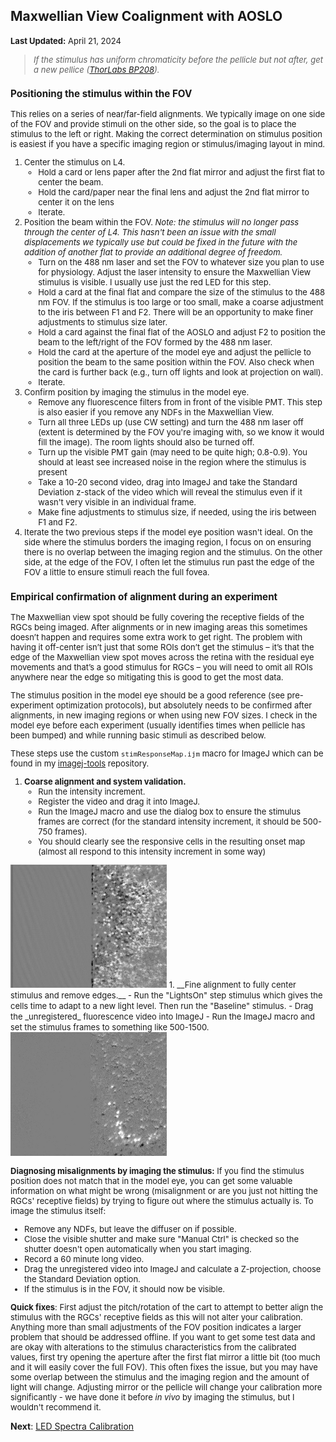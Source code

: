 ## Maxwellian View Coalignment with AOSLO

<font size="2"> __Last Updated:__ April 21, 2024


> _If the stimulus has uniform chromaticity before the pellicle but not after, get a new pellice ([ThorLabs BP208](https://www.thorlabs.com/thorproduct.cfm?partnumber=BP208))._

### Positioning the stimulus within the FOV
This relies on a series of near/far-field alignments. We typically image on one side of the FOV and provide stimuli on the other side, so the goal is to place the stimulus to the left or right. Making the correct determination on stimulus position is easiest if you have a specific imaging region or stimulus/imaging layout in mind.

1. Center the stimulus on L4.
   - Hold a card or lens paper after the 2nd flat mirror and adjust the first flat to center the beam.
   - Hold the card/paper near the final lens and adjust the 2nd flat mirror to center it on the lens
   - Iterate.
2. Position the beam within the FOV.  _Note: the stimulus will no longer pass through the center of L4. This hasn't been an issue with the small displacements we typically use but could be fixed in the future with the addition of another flat to provide an additional degree of freedom._
    - Turn on the 488 nm laser and set the FOV to whatever size you plan to use for physiology. Adjust the laser intensity to ensure the Maxwellian View stimulus is visible. I usually use just the red LED for this step.
    - Hold a card at the final flat and compare the size of the stimulus to the 488 nm FOV. If the stimulus is too large or too small, make a coarse adjustment to the iris between F1 and F2. There will be an opportunity to make finer adjustments to stimulus size later.
    - Hold a card against the final flat of the AOSLO and adjust F2 to position the beam to the left/right of the FOV formed by the 488 nm laser.
    - Hold the card at the aperture of the model eye and adjust the pellicle to position the beam to the same position within the FOV. Also check when the card is further back (e.g., turn off lights and look at projection on wall).
    - Iterate.
3. Confirm position by imaging the stimulus in the model eye.
    - Remove any fluorescence filters from in front of the visible PMT. This step is also easier if you remove any NDFs in the Maxwellian View.
    - Turn all three LEDs up (use CW setting) and turn the 488 nm laser off (extent is determined by the FOV you're imaging with, so we know it would fill the image). The room lights should also be turned off.
    - Turn up the visible PMT gain (may need to be quite high; 0.8-0.9). You should at least see increased noise in the region where the stimulus is present
    - Take a 10-20 second video, drag into ImageJ and take the Standard Deviation z-stack of the video which will reveal the stimulus even if it wasn't very visible in an individual frame.
     - Make fine adjustments to stimulus size, if needed, using the iris between F1 and F2.
4. Iterate the two previous steps if the model eye position wasn't ideal. On the side where the stimulus borders the imaging region, I focus on on ensuring there is no overlap between the imaging region and the stimulus. On the other side, at the edge of the FOV, I often let the stimulus run past the edge of the FOV a little to ensure stimuli reach the full fovea.


### Empirical confirmation of alignment during an experiment

The Maxwellian view spot should be fully covering the receptive fields of the RGCs being imaged. After alignments or in new imaging areas this sometimes doesn’t happen and requires some extra work to get right. The problem with having it off-center isn’t just that some ROIs don’t get the stimulus – it’s that the edge of the Maxwellian view spot moves across the retina with the residual eye movements and that’s a good stimulus for RGCs – you will need to omit all ROIs anywhere near the edge so mitigating this is good to get the most data.

The stimulus position in the model eye should be a good reference (see pre-experiment optimization protocols), but absolutely needs to be confirmed after alignments, in new imaging regions or when using new FOV sizes. I check in the model eye before each experiment (usually identifies times when pellicle has been bumped) and while running basic stimuli as described below.

These steps use the custom `stimResponseMap.ijm` macro for ImageJ which can be found in my [imagej-tools](https://github.com/sarastokes/imagej-tools) repository.

1. __Coarse alignment and system validation.__
    - Run the intensity increment.
    - Register the video and drag it into ImageJ.
    - Run the ImageJ macro and use the dialog box to ensure the stimulus frames are correct (for the standard intensity increment, it should be 500-750 frames).
    - You should clearly see the responsive cells in the resulting onset map (almost all respond to this intensity increment in some way)
<img src="img/pixelwise_increment.jpg" alt="Response to intensity change" width="250"/>
1. __Fine alignment to fully center stimulus and remove edges.__
    - Run the "LightsOn" step stimulus which gives the cells time to adapt to a new light level. Then run the "Baseline" stimulus.
    - Drag the _unregistered_ fluorescence video into ImageJ
    - Run the ImageJ macro and set the stimulus frames to something like 500-1500.
<img src="img/pixelwise_edge.jpg" alt="Response to stimulus edge" width="250"/>

__Diagnosing misalignments by imaging the stimulus:__ If you find the stimulus position does not match that in the model eye, you can get some valuable information on what might be wrong (misalignment or are you just not hitting the RGCs' receptive fields) by trying to figure out where the stimulus actually is. To image the stimulus itself:
  - Remove any NDFs, but leave the diffuser on if possible.
  - Close the visible shutter and make sure "Manual Ctrl" is checked so the shutter doesn't open automatically when you start imaging.
  - Record a 60 minute long video.
  - Drag the unregistered video into ImageJ and calculate a Z-projection, choose the Standard Deviation option.
  - If the stimulus is in the FOV, it should now be visible.

__Quick fixes__: First adjust the pitch/rotation of the cart to attempt to better align the stimulus with the RGCs' receptive fields as this will not alter your calibration. Anything more than small adjustments of the FOV position indicates a larger problem that should be addressed offline. If you want to get some test data and are okay with alterations to the stimulus characteristics from the calibrated values, first try opening the aperture after the first flat mirror a little bit (too much and it will easily cover the full FOV). This often fixes the issue, but you may have some overlap between the stimulus and the imaging region and the amount of light will change. Adjusting mirror or the pellicle will change your calibration more significantly - we have done it before _in vivo_ by imaging the stimulus, but I wouldn't recommend it.

</font>

__Next__: [LED Spectra Calibration](LED_Spectra_Gamma_Calibration.md)